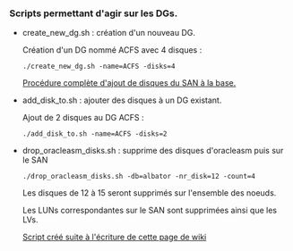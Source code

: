 ### Scripts permettant d'agir sur les DGs.

* create_new_dg.sh : création d'un nouveau DG.

	Création d'un DG nommé ACFS avec 4 disques :

	```./create_new_dg.sh -name=ACFS -disks=4```

	[Procédure complète d'ajout de disques du SAN à la base.](https://github.com/PhilippeLeroux/plescripts/wiki/01-Ajout-de-disques-sur-des-DGs-Oracle)

* add_disk_to.sh : ajouter des disques à un DG existant.

	Ajout de 2 disques au DG ACFS :

	```./add_disk_to.sh -name=ACFS -disks=2```

* drop_oracleasm_disks.sh : supprime des disques d'oracleasm puis sur le SAN

	```./drop_oracleasm_disks.sh -db=albator -nr_disk=12 -count=4```

	Les disques de 12 à 15 seront supprimés sur l'ensemble des noeuds.

	Les LUNs correspondantes sur le SAN sont supprimées ainsi que les LVs.

	[Script créé suite à l'écriture de cette page de wiki](https://github.com/PhilippeLeroux/plescripts/wiki/02-Suppression-de-disques-sur-des-DGs-Oracle)
